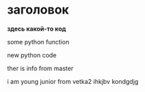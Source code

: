 # заголовок

**здесь какой-то код**

some python function

new python code

ther is info from master

i am young junior
from vetka2
ihkjbv kondgdjg